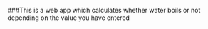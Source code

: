 ###This is a web app which calculates whether water boils or not depending on the value you have entered

